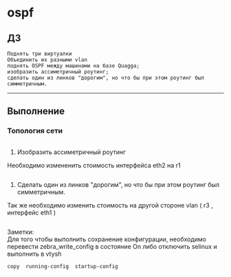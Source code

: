 # ospf

## ДЗ

    Поднять три виртуалки
    Объединить их разными vlan
    поднять OSPF между машинами на базе Quagga;
    изобразить ассиметричный роутинг;
    сделать один из линков "дорогим", но что бы при этом роутинг был симметричным.

---

## Выполнение      

### Топология сети      

![]()    


1. Изобразить ассиметричный роутинг 

Необходимо измененить стоимость интерфейса eth2 на r1   

![]()    

1. Сделать один из линков "дорогим", но что бы при этом роутинг был симметричным.   

Так же необходимо изменить стоимость на другой стороне vlan ( r3 , интерфейс eth1 )     

![]()  


Заметки:    
Для того чтобы выполнить сохранение конфигурации, необходимо перевести zebra_write_config в состояние On либо отключить selinux и выполнить в vtysh     

    copy  running-config  startup-config
